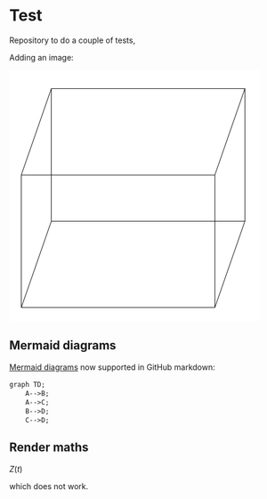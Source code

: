 # Test

Repository to do a couple of tests,

Adding an image:

![image](imgs/test.png)

## Mermaid diagrams

[Mermaid diagrams](https://github.com/knsv/mermaid/blob/master/README.md) now supported in GitHub markdown:

```mermaid
graph TD;
    A-->B;
    A-->C;
    B-->D;
    C-->D;
```


## Render maths

$Z(t)$

which does not work.
